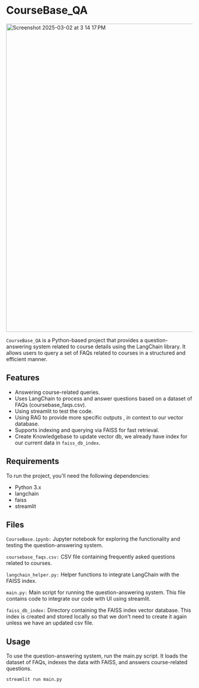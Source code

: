 # CourseBase_QA
<img width="830" alt="Screenshot 2025-03-02 at 3 14 17 PM" src="https://github.com/user-attachments/assets/9dbc637f-7fa1-4390-82b6-149545276389" />


```CourseBase_QA``` is a Python-based project that provides a question-answering system related to course details using the LangChain library. It allows users to query a set of FAQs related to courses in a structured and efficient manner.

## Features

- Answering course-related queries.
- Uses LangChain to process and answer questions based on a dataset of FAQs (coursebase_faqs.csv).
- Using streamlit to test the code.
- Using RAG to provide more specific outputs , in context to our vector database. 
- Supports indexing and querying via FAISS for fast retrieval.
- Create Knowledgebase to update vector db, we already have index for our current data in ```faiss_db_index```.

## Requirements

To run the project, you'll need the following dependencies:

- Python 3.x
- langchain
- faiss
- streamlit

## Files

```CourseBase.ipynb:``` Jupyter notebook for exploring the functionality and testing the question-answering system.<br />

```coursebase_faqs.csv:``` CSV file containing frequently asked questions related to courses.<br />

```langchain_helper.py:``` Helper functions to integrate LangChain with the FAISS index.<br />

```main.py:``` Main script for running the question-answering system. This file contains code to integrate our code with UI using streamlit.<br />

```faiss_db_index:``` Directory containing the FAISS index vector database. This index is created and stored locally so that we don't need to create it again unless we have an updated csv file.<br />

## Usage

To use the question-answering system, run the main.py script. It loads the dataset of FAQs, indexes the data with FAISS, and answers course-related questions.

```
streamlit run main.py
```
